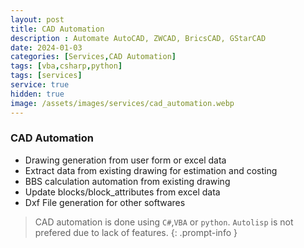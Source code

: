 ```yaml
---
layout: post
title: CAD Automation
description : Automate AutoCAD, ZWCAD, BricsCAD, GStarCAD
date: 2024-01-03
categories: [Services,CAD Automation]
tags: [vba,csharp,python]
tags: [services]
service: true
hidden: true
image: /assets/images/services/cad_automation.webp
---
```


### CAD Automation
- Drawing generation from user form or excel data 
- Extract data from existing drawing for estimation and costing
- BBS calculation automation from existing drawing
- Update blocks/block_attributes from excel data
- Dxf File generation for other softwares

<!-- markdownlint-capture -->
<!-- markdownlint-disable -->
> CAD automation is done using  `C#`,`VBA` or `python`.
> `Autolisp` is not prefered due to lack of features.
{: .prompt-info }
<!-- markdownlint-restore -->
